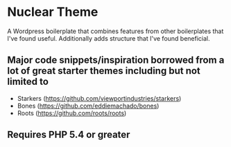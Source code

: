 # Nuclear Theme
A Wordpress boilerplate that combines features from other boilerplates that I've found useful.  Additionally adds structure that I've found beneficial.

## Major code snippets/inspiration borrowed from a lot of great starter themes including but not limited to
* Starkers (https://github.com/viewportindustries/starkers)
* Bones (https://github.com/eddiemachado/bones)
* Roots (https://github.com/roots/roots)

## Requires PHP 5.4 or greater

